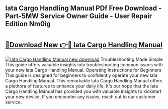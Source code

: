 ## Iata Cargo Handling Manual PDf Free Download - Part-5MW Service Owner Guide - User Repair Edition Nm0ig

# <h2><a href="http://bc58046.oget.top/?id=Iata+Cargo+Handling+Manual">🔗Download New 👉🔴 Iata Cargo Handling Manual</a></h2>

[![Iata Cargo Handling Manual new download](https://i.imgur.com/5g1atiW.png)](http://bc58046.oget.top/?id=Iata+Cargo+Handling+Manual)
Troubleshooting Made Simple This guide offers valuable insights into troubleshooting common issues with your new Iata Cargo Handling Manual. Operating Instructions for Beginners This guide is designed for beginners to confidently operate your new Iata Cargo Handling Manual. This remarkable Iata Cargo Handling Manual offers a plethora of features to enhance your daily life. It's our hope that the Iata Cargo Handling Manual has provided you with valuable insights to kickstart your new device. If you encounter any issues, reach out to our customer service.
